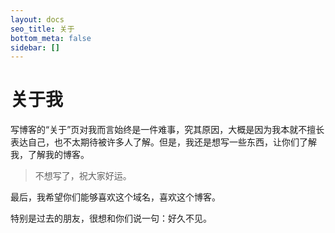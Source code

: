 ```yaml
---
layout: docs
seo_title: 关于
bottom_meta: false
sidebar: []
---
```


# 关于我

写博客的“关于”页对我而言始终是一件难事，究其原因，大概是因为我本就不擅长表达自己，也不太期待被许多人了解。但是，我还是想写一些东西，让你们了解我，了解我的博客。

> 不想写了，祝大家好运。

最后，我希望你们能够喜欢这个域名，喜欢这个博客。

特别是过去的朋友，很想和你们说一句：好久不见。
